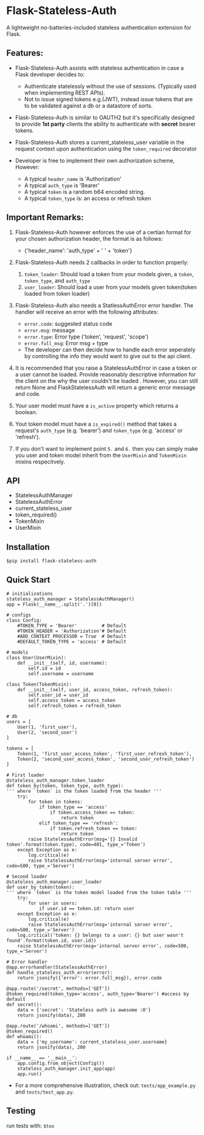 # Flask-Stateless-Auth

A lightweight no-batteries-included stateless authentication extension for Flask.


## Features:

- Flask-Stateless-Auth assists with stateless authentication in case a Flask developer decides to:
    - Authenticate statelessly without the use of sessions. (Typically used when implementing REST APIs).
    - Not to issue signed tokens e.g.(JWT), instead issue tokens that are to be validated against a db or a datastore of sorts.

- Flask-Stateless-Auth is similar to OAUTH2 but it's specifically designed to provide **1st party** clients the ability to authenticate with **secret** bearer tokens.
- Flask-Stateless-Auth stores a current_stateless_user variable in the request context upon authentication using the `token_required` decorator

- Developer is free to implement their own authorization scheme, However:
    - A typical `header_name` is 'Authorization'
    - A typical `auth_type` is 'Bearer'
    - A typical `token` is a random b64 encoded string.
    - A typical `token_type` is: an access or refresh token

## Important Remarks:

1. Flask-Stateless-Auth however enforces the use of a certian format for your chosen authorization header, the format is as follows:
    - {'header_name': 'auth_type' + ' ' + 'token'}

2. Flask-Stateless-Auth needs 2 callbacks in order to function properly:

    1. `token_loader`: Should load a token from your models given, a `token`, `token_type`, and `auth_type`
    2. `user_loader`: Should load a user from your models given token(token loaded from token loader)

3. Flask-Stateless-Auth also needs a StatlessAuthError error handler. The handler will receive an error with the following attributes:

    - `error.code`: suggested status code
    - `error.msg`: message
    - `error.type`: Error type ('token', 'request', 'scope')
    - `error.full_msg`: Error msg + type
    - The developer can then decide how to handle each error seperately by controlling the info they would want to give out to the api client.

4. It is recommended that you raise a StatelessAuthError in case a token or a user cannot be loaded. Provide reasonably descriptive information for the client on the why the user couldn't be loaded . However, you can still return None and FlaskStatelessAuth will return a generic error message and code.

5. Your user model must have a `is_active` property which returns a boolean.

6. Yout token model must have a `is_expired()` method that takes a request's `auth_type` (e.g. 'bearer') and `token_type` (e.g. 'access' or 'refresh').

7. If you don't want to implement point `5.` and `6.` then you can simply make you user and token model inherit from the `UserMixin` and `TokenMixin` mixins respecitvely.

## API

- StatelessAuthManager
- StatelessAuthError
- current_stateless_user
- token_required()
- TokenMixin
- UserMixin

## Installation

`$pip install flask-stateless-auth`

## Quick Start 

    # initializations
    stateless_auth_manager = StatelessAuthManager()
    app = Flask(__name__.split('.')[0])
    
    # configs
    class Config:
        #TOKEN_TYPE = 'Bearer'         # Default
        #TOKEN_HEADER = 'Authorization'# Default
        #ADD_CONTEXT_PROCESSOR = True  # Default
        #DEFAULT_TOKEN_TYPE = 'access' # Default

    # models
    class User(UserMixin):
        def __init__(self, id, username):
            self.id = id
            self.username = username
    
    class Token(TokenMixin):
        def __init__(self, user_id, access_token, refresh_token):
            self.user_id = user_id
            self.access_token = access_token
            self.refresh_token = refresh_token 
    
    # db
    users = [
        User(1, 'first_user'),
        User(2, 'second_user')
    ]
    
    tokens = [
        Token(1, 'first_user_access_token', 'first_user_refresh_token'),
        Token(2, 'second_user_access_token', 'second_user_refresh_token')
    ]

    # First loader
    @stateless_auth_manager.token_loader
    def token_by(token, token_type, auth_type):
    ''' where `token` is the token loaded from the header '''
        try:
            for token in tokens:
                if token_type == 'access'
                    if token.access_token == token:
                        return token
                elif token_type == 'refresh':
                    if token.refresh_token == token:
                        return token
            raise StatelessAuthError(msg='{} Invalid token'.format(token.type), code=401, type_='Token')
        except Exception as e:
            log.critical(e)
            raise StatelessAuthError(msg='internal server error', code=500, type_='Server')
    
    # Second loader
    @stateless_auth_manager.user_loader
    def user_by_token(token):
    ''' where `token` is the token model loaded from the token table '''
        try:
            for user in users:
                if user.id == token.id: return user
        except Exception as e:
            log.critical(e)
            raise StatelessAuthError(msg='internal server error', code=500, type_='Server')
        log.critical('token: {} belongs to a user: {} but user wasn't found'.format(token.id, user.id))
        raise StatelessAuthError(msg='internal server error', code=500, type_='Server')
    
    # Error handler
    @app.errorhandler(StatelessAuthError)
    def handle_stateless_auth_error(error):
        return jsonify({'error': error.full_msg}), error.code
    
    @app.route('/secret', methods=['GET'])
    @token_required(token_type='access', auth_type='Bearer') #access by default
    def secret():
        data = {'secret': 'Stateless auth is awesome :O'}
        return jsonify(data), 200
    
    @app.route('/whoami', methods=['GET'])
    @token_required()
    def whoami():
        data = {'my_username': current_stateless_user.username}
        return jsonify(data), 200
    
    if __name__ == '__main__':
        app.config.from_object(Config())
        stateless_auth_manager.init_app(app)
        app.run()

- For a more comprehensive illustration, check out: `tests/app_example.py` and `tests/test_app.py`.

## Testing
run tests with: `$tox`
